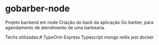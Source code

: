 # gobarber-node ####

Projeto backend em node
Criação do back da aplicação Go barber, para agendamento de atendimento de uma barbearia.

Techs utilizadas:#
TypeOrm
Express
Typescript
mongo
redis
jest
docker
